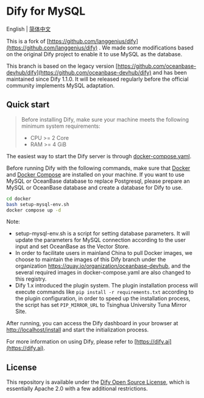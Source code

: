 # Dify for MySQL

English | [简体中文](README_CN.md)

This is a fork of [https://github.com/langgenius/dify](https://github.com/langgenius/dify) . We made some modifications based on the original Dify project to enable it to use MySQL as the database.

This branch is based on the legacy version [https://github.com/oceanbase-devhub/dify](https://github.com/oceanbase-devhub/dify) and has been maintained since Dify 1.1.0. It will be released regularly before the official community implements MySQL adaptation.

## Quick start

> Before installing Dify, make sure your machine meets the following minimum system requirements:
>
> - CPU >= 2 Core
> - RAM >= 4 GiB

The easiest way to start the Dify server is through [docker-compose.yaml](docker/docker-compose.yaml). 

Before running Dify with the following commands, make sure that [Docker](https://docs.docker.com/get-docker/) and [Docker Compose](https://docs.docker.com/compose/install/) are installed on your machine. If you want to use MySQL or OceanBase database to replace Postgresql, please prepare an MySQL or OceanBase database and create a database for Dify to use.

```bash
cd docker
bash setup-mysql-env.sh
docker compose up -d
```

Note:
- setup-mysql-env.sh is a script for setting database parameters. It will update the parameters for MySQL connection according to the user input and set OceanBase as the Vector Store.
- In order to facilitate users in mainland China to pull Docker images, we choose to maintain the images of this Dify branch under the organization https://quay.io/organization/oceanbase-devhub, and the several required images in docker-compose.yaml are also changed to this registry.
- Dify 1.x introduced the plugin system. The plugin installation process will execute commands like `pip install -r requirements.txt` according to the plugin configuration, in order to speed up the installation process, the script has set `PIP_MIRROR_URL` to Tsinghua University Tuna Mirror Site. 

After running, you can access the Dify dashboard in your browser at [http://localhost/install](http://localhost/install) and start the initialization process.

For more information on using Dify, please refer to [https://dify.ai](https://dify.ai).

## License

This repository is available under the [Dify Open Source License](LICENSE), which is essentially Apache 2.0 with a few additional restrictions.
